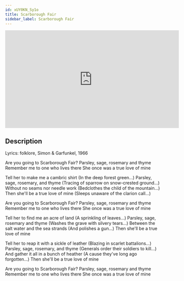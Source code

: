 ```yaml
---
id: xUY0KN_Sy1o
title: Scarborough Fair
sidebar_label: Scarborough Fair
---
```


<iframe
  width="560"
  height="315"
  src="https://www.youtube.com/embed/xUY0KN_Sy1o"
  title="YouTube video player"
  frameborder="0"
  allow="accelerometer; autoplay; clipboard-write; encrypted-media; gyroscope; picture-in-picture; web-share"
  referrerpolicy="strict-origin-when-cross-origin"
  allowfullscreen
></iframe>

## Description

Lyrics: folklore, Simon & Garfunkel, 1966

Are you going to Scarborough Fair?
Parsley, sage, rosemary and thyme
Remember me to one who lives there
She once was a true love of mine
 
Tell her to make me a cambric shirt
(In the deep forest green...)
Parsley, sage, rosemary, and thyme
(Tracing of sparrow on snow-crested ground...)
Without no seams nor needle work
(Bedclothes the child of the mountain...)
Then she'll be a true love of mine
(Sleeps unaware of the clarion call...)

Are you going to Scarborough Fair?
Parsley, sage, rosemary and thyme
Remember me to one who lives there
She once was a true love of mine

Tell her to find me an acre of land
(A sprinkling of leaves...)
Parsley, sage, rosemary and thyme
(Washes the grave with silvery tears...)
Between the salt water and the sea strands
(And polishes a gun...)
Then she'll be a true love of mine

Tell her to reap it with a sickle of leather
(Blazing in scarlet battalions...)
Parsley, sage, rosemary, and thyme
(Generals order their soldiers to kill...)
And gather it all in a bunch of heather
(A cause they've long ago forgotten...)
Then she'll be a true love of mine
 
Are you going to Scarborough Fair?
Parsley, sage, rosemary and thyme
Remember me to one who lives there
She once was a true love of mine
